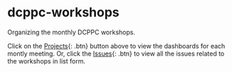 # dcppc-workshops
Organizing the monthly DCPPC workshops.

Click on the [Projects](https://github.com/dcppc/dcppc-workshops/projects){: .btn} 
button above to view the dashboards for each montly meeting. 
Or, click the [Issues](https://github.com/dcppc/dcppc-workshops/issues){: .btn} 
to view all the issues related to the workshops in list form. 
